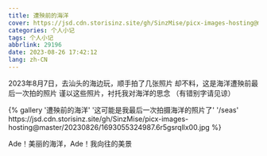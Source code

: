 ```yaml
---
title: 遭殃前的海洋
cover: https://jsd.cdn.storisinz.site/gh/SinzMise/picx-images-hosting@master/20230826/1693055324987.6r5gsrqllx00.jpg
categories: 个人小记
tags: 个人小记
abbrlink: 29196
date: 2023-08-26 17:42:12
lang: zh-CN
---
```

2023年8月7日，去汕头的海边玩，顺手拍了几张照片
却不料，这是海洋遭殃前最后一次拍的照片
谨以这些照片，衬托我对海洋的思念
（有错别字请见谅）

<div class="row">
{% gallery '遭殃前的海洋' '这可能是我最后一次拍摄海洋的照片了' '/seas' https://jsd.cdn.storisinz.site/gh/SinzMise/picx-images-hosting@master/20230826/1693055324987.6r5gsrqllx00.jpg %}
</div>

Ade！美丽的海洋，Ade！我向往的美景
